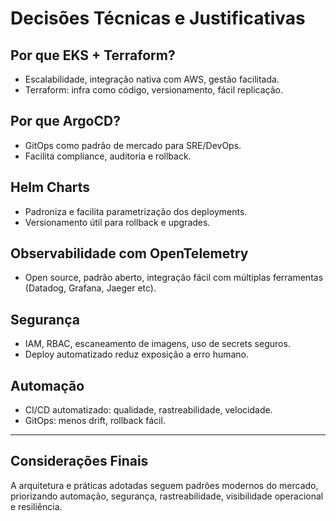 # Decisões Técnicas e Justificativas

## Por que EKS + Terraform?
- Escalabilidade, integração nativa com AWS, gestão facilitada.
- Terraform: infra como código, versionamento, fácil replicação.

## Por que ArgoCD?
- GitOps como padrão de mercado para SRE/DevOps.
- Facilita compliance, auditoria e rollback.

## Helm Charts
- Padroniza e facilita parametrização dos deployments.
- Versionamento útil para rollback e upgrades.

## Observabilidade com OpenTelemetry
- Open source, padrão aberto, integração fácil com múltiplas ferramentas (Datadog, Grafana, Jaeger etc).

## Segurança
- IAM, RBAC, escaneamento de imagens, uso de secrets seguros.
- Deploy automatizado reduz exposição a erro humano.

## Automação
- CI/CD automatizado: qualidade, rastreabilidade, velocidade.
- GitOps: menos drift, rollback fácil.

---

## Considerações Finais

A arquitetura e práticas adotadas seguem padrões modernos do mercado, priorizando automação, segurança, rastreabilidade, visibilidade operacional e resiliência.
